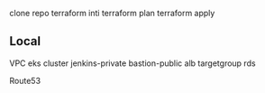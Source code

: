clone repo
terraform inti
terraform plan
terraform apply

Local
-----------
VPC
eks cluster
jenkins-private
bastion-public
alb targetgroup
rds

Route53